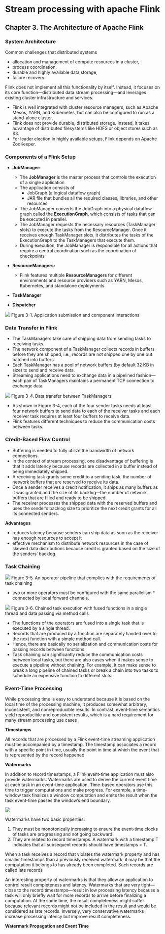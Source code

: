 <!-- markdownlint-disable -->
# Stream processing with apache Flink

## Chapter 3. The Architecture of Apache Flink

### System Architecture

Common challenges that distributed systems
* allocation and management of compute resources in a cluster, 
* process coordination, 
* durable and highly available data storage, 
* failure recovery

Flink does not implement all this functionality by itself. Instead, it focuses on its core function—distributed data stream processing—and leverages existing cluster infrastructure and services. 
* Flink is well integrated with cluster resource managers, such as Apache Mesos, YARN, and Kubernetes, but can also be configured to run as a stand-alone cluster. 
* Flink does not provide durable, distributed storage. Instead, it takes advantage of distributed filesystems like HDFS or object stores such as S3. 
* For leader election in highly available setups, Flink depends on Apache ZooKeeper.

### Components of a Flink Setup

* **JobManager:** 
    * The **JobManager** is the master process that controls the execution of a single application
    * The application consists of   
        * JobGraph (a logical dataflow graph) 
        * JAR file that bundles all the required classes, libraries, and other resources. 
    * The JobManager converts the JobGraph into a physical dataflow graph called the **ExecutionGraph**, which consists of tasks that can be executed in parallel. 
    * The JobManager requests the necessary resources (TaskManager slots) to execute the tasks from the ResourceManager. Once it receives enough TaskManager slots, it distributes the tasks of the ExecutionGraph to the TaskManagers that execute them. 
    * During execution, the JobManager is responsible for all actions that require a central coordination such as the coordination of checkpoints

* **ResourceManagers:** 
    * Flink features multiple **ResourceManagers** for different environments and resource providers such as YARN, Mesos, Kubernetes, and standalone deployments

* **TaskManager**
* **Dispatcher** 

![](resources/spaf_0301.png)
Figure 3-1. Application submission and component interactions

### Data Transfer in Flink
*  The TaskManagers take care of shipping data from sending tasks to receiving tasks.
*  The network component of a TaskManager collects records in buffers before they are shipped, i.e., records are not shipped one by one but batched into buffers
* Each TaskManager has a pool of network buffers (by default 32 KB in size) to send and receive data.
* Streaming applications need to exchange data in a pipelined fashion—each pair of TaskManagers maintains a permanent TCP connection to exchange data

![](resources/spaf_0304.png)
Figure 3-4. Data transfer between TaskManagers

* As shown in Figure 3-4, each of the four sender tasks needs at least four network buffers to send data to each of the receiver tasks and each receiver task requires at least four buffers to receive data.
* Flink features different techniques to reduce the communication costs between tasks.

### Credit-Based Flow Control
* Buffering is needed to fully utilize the bandwidth of network connections. 
* In the context of stream processing, one disadvantage of buffering is that it adds latency because records are collected in a buffer instead of being immediately shipped.
* A receiving task grants some credit to a sending task, the number of network buffers that are reserved to receive its data. 
* Once a sender receives a credit notification, it ships as many buffers as it was granted and the size of its backlog—the number of network buffers that are filled and ready to be shipped. 
* The receiver processes the shipped data with the reserved buffers and uses the sender’s backlog size to prioritize the next credit grants for all its connected senders.

**Advantages**
 * reduces latency because senders can ship data as soon as the receiver has enough resources to accept it 
 * effective mechanism to distribute network resources in the case of skewed data distributions because credit is granted based on the size of the senders’ backlog.

### Task Chaining
![](resources/spaf_0305.png)
Figure 3-5. An operator pipeline that complies with the requirements of task chaining

* two or more operators must be configured with the same parallelism * connected by local forward channels.

![](resources/spaf_0306.png)
Figure 3-6. Chained task execution with fused functions in a single thread and data passing via method calls

* The functions of the operators are fused into a single task that is executed by a single thread. 
* Records that are produced by a function are separately handed over to the next function with a simple method call. 
* Hence, there are basically no serialization and communication costs for passing records between functions.
* Task chaining can significantly reduce the communication costs between local tasks, but there are also cases when it makes sense to execute a pipeline without chaining. For example, it can make sense to break a long pipeline of chained tasks or break a chain into two tasks to schedule an expensive function to different slots.

### Event-Time Processing

While processing time is easy to understand because it is based on the local time of the processing machine, it produces somewhat arbitrary, inconsistent, and nonreproducible results. In contrast, event-time semantics yield reproducible and consistent results, which is a hard requirement for many stream processing use cases

**Timestamps**

All records that are processed by a Flink event-time streaming application must be accompanied by a timestamp. The timestamp associates a record with a specific point in time, usually the point in time at which the event that is represented by the record happened

**Watermarks**

In addition to record timestamps, a Flink event-time application must also provide watermarks. Watermarks are used to derive the current event time at each task in an event-time application. Time-based operators use this time to trigger computations and make progress. For example, a time-window task finalizes a window computation and emits the result when the task event-time passes the window’s end boundary.

![](resources/spaf_0308.png)

Watermarks have two basic properties:

1. They must be monotonically increasing to ensure the event-time clocks of tasks are progressing and not going backward.
2. They are related to record timestamps. A watermark with a timestamp T indicates that all subsequent records should have timestamps > T.

When a task receives a record that violates the watermark property and has smaller timestamps than a previously received watermark, it may be that the computation it belongs to has already been completed. Such records are called late records

An interesting property of watermarks is that they allow an application to control result completeness and latency. Watermarks that are very tight—close to the record timestamps—result in low processing latency because a task will only briefly wait for more records to arrive before finalizing a computation. At the same time, the result completeness might suffer because relevant records might not be included in the result and would be considered as late records. Inversely, very conservative watermarks increase processing latency but improve result completeness.

**Watermark Propagation and Event Time**